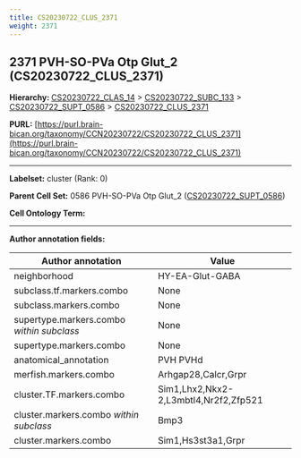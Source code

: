 ```yaml
---
title: CS20230722_CLUS_2371
weight: 2371
---
```

## 2371 PVH-SO-PVa Otp Glut_2 (CS20230722_CLUS_2371)
<b>Hierarchy: </b>
[CS20230722_CLAS_14](../CS20230722_CLAS_14) >
[CS20230722_SUBC_133](../CS20230722_SUBC_133) >
[CS20230722_SUPT_0586](../CS20230722_SUPT_0586) >
[CS20230722_CLUS_2371](../CS20230722_CLUS_2371)

**PURL:** [https://purl.brain-bican.org/taxonomy/CCN20230722/CS20230722_CLUS_2371](https://purl.brain-bican.org/taxonomy/CCN20230722/CS20230722_CLUS_2371)

---


**Labelset:** cluster (Rank: 0)

**Parent Cell Set:** 0586 PVH-SO-PVa Otp Glut_2 ([CS20230722_SUPT_0586](../CS20230722_SUPT_0586))



**Cell Ontology Term:** 

[MARKER GENES.]: #


---

[TRANSFERRED ANNOTATIONS.]: #


[AUTHOR ANNOTATION FIELDS.]: #


**Author annotation fields:**

| Author annotation | Value |
|-------------------|-------|
|neighborhood|HY-EA-Glut-GABA|
|subclass.tf.markers.combo|None|
|subclass.markers.combo|None|
|supertype.markers.combo _within subclass_|None|
|supertype.markers.combo|None|
|anatomical_annotation|PVH PVHd|
|merfish.markers.combo|Arhgap28,Calcr,Grpr|
|cluster.TF.markers.combo|Sim1,Lhx2,Nkx2-2,L3mbtl4,Nr2f2,Zfp521|
|cluster.markers.combo _within subclass_|Bmp3|
|cluster.markers.combo|Sim1,Hs3st3a1,Grpr|
